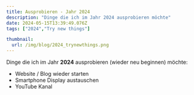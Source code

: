 ```yaml
---
title: Ausprobieren - Jahr 2024
description: "Dinge die ich im Jahr 2024 ausprobieren möchte"
date: 2024-05-15T13:39:49.076Z
tags: ["2024","Try new things"]

thumbnail:
  url: /img/blog/2024_trynewthings.png
---
```


Dinge die ich im Jahr **2024** ausprobieren (wieder neu beginnen) möchte:

- Website / Blog wieder starten
- Smartphone Display austauschen
- YouTube Kanal